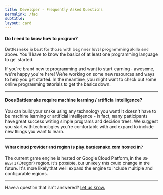 ```yaml
---
title: Developer - Frequently Asked Questions
permalink: /faq
subtitle: 
layout: card
---
```


#### Do I need to know how to program?

Battlesnake is best for those with beginner level programming skills and above. You'll have to know the basics of at least one programming language to get started.

If you're brand new to programming and want to start learning - awesome, we're happy you're here! We're working on some new resources and ways to help you get started. In the meantime, you might want to check out some online programming tutorials to get the basics down.

---

#### Does Battlesnake require machine learning / artificial intelligence?

You can build your snake using any technology you want! It doesn't have to be machine learning or artificial intelligence - in fact, many participants have great success writing simple programs and decision trees. We suggest you start with technologies you're comfortable with and expand to include new things you want to learn.

---

#### What cloud provider and region is play.battlesnake.com hosted in?

The current game engine is hosted on Google Cloud Platform, in the `US-WEST1` (Oregon) region. It's possible, but unlikely this could change in the future. It's more likely that we'll expand the engine to include multiple and configurable regions.

---

Have a question that isn't answered? <a href="mailto:hello@battlesnake.com">Let us know.</a>
